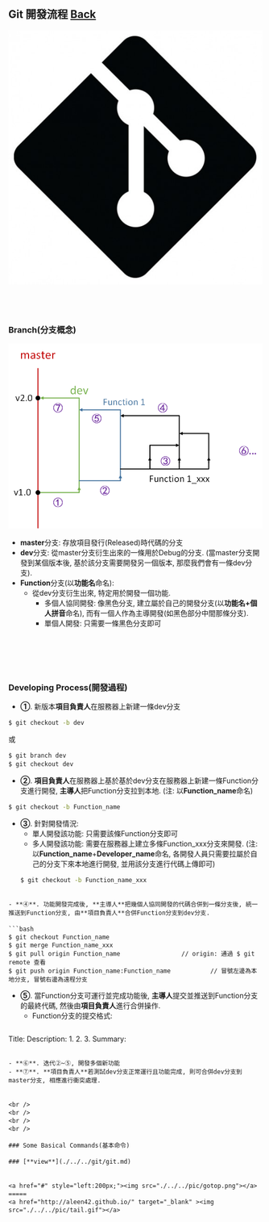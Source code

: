 ## Git 開發流程	[Back](./../summary.md)

<img src="./logo.jpg">

<br />
<br />
<br />
<br />

### Branch(分支概念)

<img src="./branch.png">

- **master**分支: 存放項目發行(Released)時代碼的分支
- **dev**分支: 從master分支衍生出來的一條用於Debug的分支. (當master分支開發到某個版本後, 基於該分支需要開發另一個版本, 那麼我們會有一條dev分支).
- **Function**分支(以**功能名**命名):
	- 從dev分支衍生出來, 特定用於開發一個功能.
		- 多個人協同開發: 像黑色分支, 建立屬於自己的開發分支(以**功能名+個人拼音**命名), 而有一個人作為主導開發(如黑色部分中間那條分支).
		- 單個人開發: 只需要一條黑色分支即可
	
<br />
<br />
<br />
<br />

### Developing Process(開發過程)

- **①**. 新版本**項目負責人**在服務器上新建一條dev分支

```bash
$ git checkout -b dev
```

或

```bash
$ git branch dev
$ git checkout dev
```

- **②**. **項目負責人**在服務器上基於基於dev分支在服務器上新建一條Function分支進行開發, **主導人**把Function分支拉到本地. (注: 以**Function_name**命名)

```bash
$ git checkout -b Function_name
```

- **③**. 針對開發情況:
	- 單人開發該功能: 只需要該條Function分支即可
	- 多人開發該功能: 需要在服務器上建立多條Function_xxx分支來開發. (注: 以**Function_name**+**Developer_name**命名, 各開發人員只需要拉屬於自己的分支下來本地進行開發, 並用該分支進行代碼上傳即可)
	```bash
	$ git checkout -b Function_name_xxx
```

- **④**. 功能開發完成後, **主導人**把幾個人協同開發的代碼合併到一條分支後, 統一推送到Function分支, 由**項目負責人**合併Function分支到dev分支.

```bash
$ git checkout Function_name
$ git merge Function_name_xxx
$ git pull origin Function_name					// origin: 通過 $ git remote 查看
$ git push origin Function_name:Function_name			// 冒號左邊為本地分支, 冒號右邊為遠程分支
```

- **⑤**. 當Function分支可運行並完成功能後, **主導人**提交並推送到Function分支的最終代碼, 然後由**項目負責人**進行合併操作.
	- Function分支的提交格式:
	```
Title:
Description:
		1.
		2.
		3.
Summary:
```

- **⑥**. 迭代②~⑤, 開發多個新功能
- **⑦**. **項目負責人**若測試dev分支正常運行且功能完成, 則可合併dev分支到master分支, 相應進行衝突處理.


<br />
<br />
<br />
<br />

### Some Basical Commands(基本命令)

### [**view**](./../../git/git.md)


<a href="#" style="left:200px;"><img src="./../../pic/gotop.png"></a>
=====
<a href="http://aleen42.github.io/" target="_blank" ><img src="./../../pic/tail.gif"></a>
